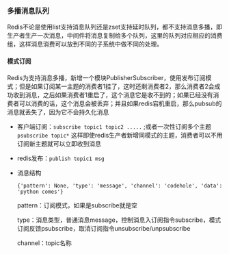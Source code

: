 ### 多播消息队列

Redis不论是使用list支持消息队列还是zset支持延时队列，都不支持消息多播，即生产者生产一次消息，中间件将消息复制给多个队列，这里的队列对应相应的消费组，这样消息消费可以放到不同的子系统中做不同的处理。

#### 模式订阅

Redis为支持消息多播，新增一个模块PublisherSubscriber，使用发布订阅模式；但是如果订阅某一主题的消费者1挂了，这时还剩消费者2，那么消费者2会成功收到消息，之后如果消费者1重启了，这个消息它是收不到的；如果已经没有消费者可以消费的话，这个消息会被丢弃；并且如果redis宕机重启，那么pubsub的消息就丢失了，因为它不会持久化消息

- 客户端订阅：`subscribe topic1 topic2 .....` ;或者一次性订阅多个主题 `psubscribe topic*` 这样即使redis生产者新增同模式的主题，消费者可以不用订阅新主题就可以立即收到消息

- redis发布：`publish topic1 msg`

- 消息结构

  `{'pattern': None, 'type': 'message', 'channel': 'codehole', 'data': 'python comes'}`

  pattern：订阅模式，如果是subscribe就是空

  type：消息类型，普通消息message，控制消息入订阅指令subscribe，模式订阅反馈psubscribe，取消订阅指令unsubscribe/unpsubscribe

  channel：topic名称